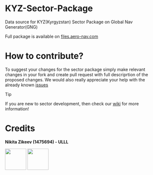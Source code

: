 # KYZ-Sector-Package
Data source for KYZ(Kyrgyzstan) Sector Package on Global Nav Generator(GNG)

Full package is available on [files.aero-nav.com](https:/files.aero-nav.com/KYZ)

# How to contribute?
To suggest your changes for the sector package simply make relevant changes in your fork and create pull request with full descriprtion of the proposed changes.
We would also really appreciate your help with the already known [issues](https://github.com/users/ziplock1/projects/4/views/2)
> [!TIP]
> If you are new to sector development, then check our [wiki](https://github.com/ziplock1/KYZ-Sector-Package/wiki) for more information!

# Credits
**Nikita Zikeev (1475694) - ULLL**

<a href="https://discord.com/users/1066347112595456010"><img src="https://img.shields.io/badge/Discord-%235865F2.svg?style=for-the-badge&logo=discord&logoColor=white" width="70" align="center"><a/>
<a href="https://t.me/ziplock404"><img src="https://img.shields.io/badge/Telegram-2CA5E0?style=for-the-badge&logo=telegram&logoColor=white" width="70" align="center"><a/>
